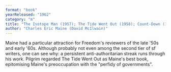 ```yaml
---
format: "book"
yearReleased: "1962"
category: "m"
title: "The Isotope Man (1957); The Tide Went Out (1958); Count-Down (1959); Subterfuge (1959); TheDarkest of Nights"
author: "Charles Eric Maine (David McIlwain)"
---
```

Maine had a particular attraction for Freedom's reviewers of the late '50s and early '60s. Although probably not even among the second tier of sf writers, one can see why: a persistent anti-authoritarian streak runs through his work.  Pilgrim regarded The Tide Went Out as Maine's best book, epitomising  Maine's preoccupation with the "perfidy of governments".